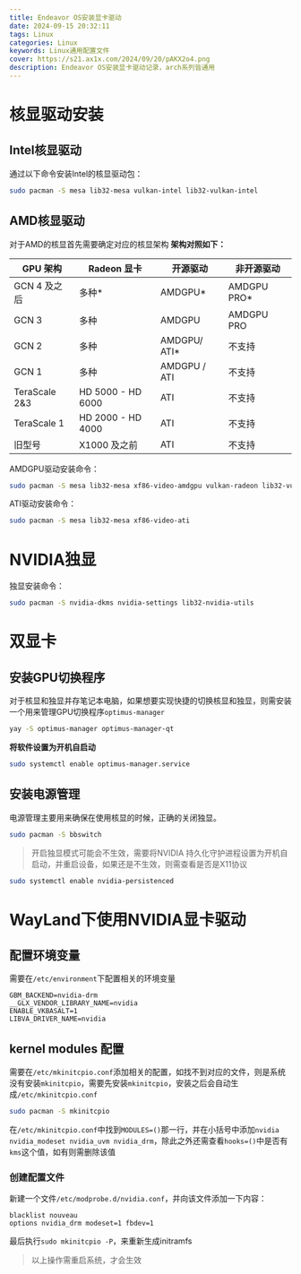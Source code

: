 ```yaml
---
title: Endeavor OS安装显卡驱动
date: 2024-09-15 20:32:11
tags: Linux
categories: Linux
keywords: Linux通用配置文件
cover: https://s21.ax1x.com/2024/09/20/pAKX2o4.png
description: Endeavor OS安装显卡驱动记录，arch系列皆通用
---
```

# 核显驱动安装
## Intel核显驱动
通过以下命令安装Intel的核显驱动包：
```bash
sudo pacman -S mesa lib32-mesa vulkan-intel lib32-vulkan-intel
```
## AMD核显驱动
对于AMD的核显首先需要确定对应的核显架构
**架构对照如下：**

| GPU 架构        | Radeon 显卡         | 开源驱动         | 非开源驱动       |
| ------------- | ----------------- | ------------ | ----------- |
| GCN 4 及之后     | 多种*               | AMDGPU*      | AMDGPU PRO* |
| GCN 3         | 多种                | AMDGPU       | AMDGPU PRO  |
| GCN 2         | 多种                | AMDGPU/ ATI* | 不支持         |
| GCN 1         | 多种                | AMDGPU / ATI | 不支持         |
| TeraScale 2&3 | HD 5000 - HD 6000 | ATI          | 不支持         |
| TeraScale 1   | HD 2000 - HD 4000 | ATI          | 不支持         |
| 旧型号           | X1000 及之前         | ATI          | 不支持         |
AMDGPU驱动安装命令：
```bash
sudo pacman -S mesa lib32-mesa xf86-video-amdgpu vulkan-radeon lib32-vulkan-radeon
```
ATI驱动安装命令：
```bash
sudo pacman -S mesa lib32-mesa xf86-video-ati
```
# NVIDIA独显
独显安装命令：
```bash
sudo pacman -S nvidia-dkms nvidia-settings lib32-nvidia-utils
```
# 双显卡
## 安装GPU切换程序
对于核显和独显并存笔记本电脑，如果想要实现快捷的切换核显和独显，则需安装一个用来管理GPU切换程序`optimus-manager`
```bash
yay -S optimus-manager optimus-manager-qt
```
**将软件设置为开机自启动**
```bash
sudo systemctl enable optimus-manager.service
```
## 安装电源管理
电源管理主要用来确保在使用核显的时候，正确的关闭独显。
```bash
sudo pacman -S bbswitch
```

> 开启独显模式可能会不生效，需要将NVIDIA 持久化守护进程设置为开机自启动，并重启设备，如果还是不生效，则需查看是否是X11协议

```bash
sudo systemctl enable nvidia-persistenced
```
# WayLand下使用NVIDIA显卡驱动
## 配置环境变量
需要在`/etc/environment`下配置相关的环境变量
```shell
GBM_BACKEND=nvidia-drm
__GLX_VENDOR_LIBRARY_NAME=nvidia
ENABLE_VKBASALT=1
LIBVA_DRIVER_NAME=nvidia
```
## kernel modules 配置
需要在`/etc/mkinitcpio.conf`添加相关的配置，如找不到对应的文件，则是系统没有安装`mkinitcpio`，需要先安装`mkinitcpio`，安装之后会自动生成`/etc/mkinitcpio.conf`
```bash
sudo pacman -S mkinitcpio
```
在`/etc/mkinitcpio.conf`中找到`MODULES=()`那一行，并在小括号中添加`nvidia nvidia_modeset nvidia_uvm nvidia_drm`，除此之外还需查看`hooks=()`中是否有`kms`这个值，如有则需删除该值
### 创建配置文件
新建一个文件`/etc/modprobe.d/nvidia.conf`，并向该文件添加一下内容：
```shell
blacklist nouveau
options nvidia_drm modeset=1 fbdev=1
```
最后执行`sudo mkinitcpio -P`，来重新生成initramfs
>以上操作需重启系统，才会生效
